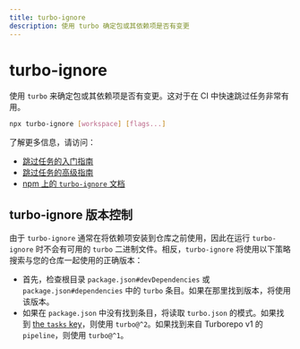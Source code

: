 ```yaml
---
title: turbo-ignore
description: 使用 turbo 确定包或其依赖项是否有变更
---
```


# turbo-ignore

使用 `turbo` 来确定包或其依赖项是否有变更。这对于在 CI 中快速跳过任务非常有用。

```bash title="Terminal"
npx turbo-ignore [workspace] [flags...]
```

了解更多信息，请访问：

- [跳过任务的入门指南](/docs/crafting-your-repository/constructing-ci#skipping-tasks-and-other-unnecessary-work)
- [跳过任务的高级指南](/docs/guides/skipping-tasks)
- [npm 上的 `turbo-ignore` 文档](https://www.npmjs.com/package/turbo-ignore)

## turbo-ignore 版本控制

由于 `turbo-ignore` 通常在将依赖项安装到仓库之前使用，因此在运行 `turbo-ignore` 时不会有可用的 `turbo` 二进制文件。相反，`turbo-ignore` 将使用以下策略搜索与您的仓库一起使用的正确版本：

- 首先，检查根目录 `package.json#devDependencies` 或 `package.json#dependencies` 中的 `turbo` 条目。如果在那里找到版本，将使用该版本。
- 如果在 `package.json` 中没有找到条目，将读取 `turbo.json` 的模式。如果找到 [the `tasks` key](/docs/reference/configuration#tasks)，则使用 `turbo@^2`。如果找到来自 Turborepo v1 的 `pipeline`，则使用 `turbo@^1`。
